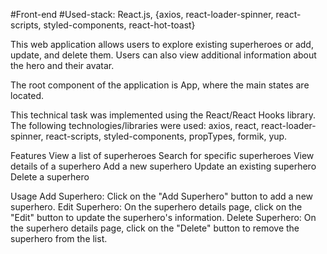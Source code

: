 #Front-end
#Used-stack: React.js, {axios, react-loader-spinner, react-scripts, styled-components, react-hot-toast}

This web application allows users to explore existing superheroes or add, update, and delete them. Users can also view additional information about the hero and their avatar.

The root component of the application is App, where the main states are located.

This technical task was implemented using the React/React Hooks library. The following technologies/libraries were used: axios, react, react-loader-spinner, react-scripts, styled-components, propTypes, formik, yup.

Features
View a list of superheroes
Search for specific superheroes
View details of a superhero
Add a new superhero
Update an existing superhero
Delete a superhero

Usage
Add Superhero: Click on the "Add Superhero" button to add a new superhero.
Edit Superhero: On the superhero details page, click on the "Edit" button to update the superhero's information.
Delete Superhero: On the superhero details page, click on the "Delete" button to remove the superhero from the list.
